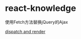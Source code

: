 # react-knowledge

使用Fetch方法替换jQuery的Ajax

[dispatch and render]('https://github.com/htengweb/react-knowledge/tree/master/dispatch-and-render')
